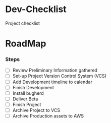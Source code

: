 # Dev-Checklist
Project checklist

# RoadMap

### Steps
- [ ] Review Preliminary Information gathered
- [ ] Set-up Project Version Control System (VCS)
- [ ] Add Development timeline to calendar
- [ ] Finish Development
- [ ] Install bugherd
- [ ] Deliver Beta
- [ ] Finish Project
- [ ] Archive Project to VCS
- [ ] Archive Production assets to AWS
